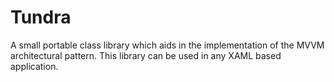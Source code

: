 # Tundra
A small portable class library which aids in the implementation of the MVVM architectural pattern. This library can be used in any XAML based application.
